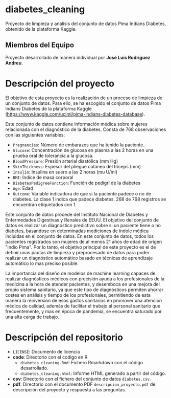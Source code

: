 # diabetes_cleaning

Proyecto de limpieza y análisis del conjunto de datos Pima Indians Diabetes, obtenido de la plataforma Kaggle.

## Miembros del Equipo

Proyecto desarrollado de manera individual por **José Luis Rodríguez Andreu**.

# Descripción del proyecto

El objetivo de esta proyecto es la realización de un proceso de limpieza de un conjunto de datos. Para ello, se ha escogido el conjunto de datos Pima Indians Diabetes de la plataforma Kaggle (https://www.kaggle.com/uciml/pima-indians-diabetes-database).

Este conjunto de datos contiene información médica sobre mujeres relacionada con el diagnóstico de la diabetes. Consta de 768 observaciones con las siguientes variables:

* `Pregnancies`: Número de embarazos que ha tenido la paciente.
* `Glucose`: Concentración de glucosa en plasma a las 2 horas en una prueba oral de tolerancia a la glucosa.
* `BloodPressure`: Presión arterial diastólica (mm Hg)
* `SkinThickness`: Espesor del pliegue cutáneo del tríceps (mm)
* `Insulin`: Insulina en suero a las 2 horas (mu U/ml)
* `BMI`: Índice de masa corporal
* `DiabetesPedigreeFunction`: Función de pedigrí de la diabetes
* `Age`: Edad
* `Outcome`: Variable indicadora de que si la paciente padece o no de diabetes. La clase 1 indica que padece diabetes. 268 de 768 registros se encuentran etiquetados con 1.

Este conjunto de datos procede del Instituto Nacional de Diabetes y Enfermedades Digestivas y Renales de EEUU. El objetivo del conjunto de datos es realizar un diagnóstico predictivo sobre si un paciente tiene o no diabetes, basándose en determinadas mediciones de índole médica incluidas en el conjunto de datos. En este conjunto de datos, todos los pacientes registrados son mujeres de al menos 21 años de edad de origen "indio Pima". Por lo tanto, el objetivo principal de este proyecto es el de definir unas pautas de limpieza y preprocesado de datos para poder realizar un diagnóstico automático basado en técnicas de aprendizaje automático lo mas preciso posible.

La importancia del diseño de modelos de machine learning capaces de realizar diagnósticos médicos con precisión ayuda a los profesionales de la medicina a la hora de atender pacientes, y desemboca en una mejora del propio sistema sanitario, ya que este tipo de diagnósticos permiten ahorrar costes en análisis y tiempo de los profesionales, permitiendo de esta manera la reinversión de esos gastos sanitarios en promover una atención médica de calidad, además de facilitar el trabajo al personal sanitario que frecuentemente, y mas en época de pandemia, se encuentra saturado por una alta carga de trabajo.

# Descripción del repositorio

* `LICENSE`: Documento de licencia
* **code**: Directorio con el codigo en R
    * `diabetes_cleaning.Rmd`: Fichero Rmarkdown con el código desarrollado.
    * `diabetes_cleaning.html`: Informe HTML generado a partir del código.
* **csv**: Directorio con el fichero del conjunto de datos `diabetes.csv`.
* **pdf**: Directorio con el documento PDF `descripcion_proyecto.pdf` de descripción del proyecto y respuesta a las preguntas.

